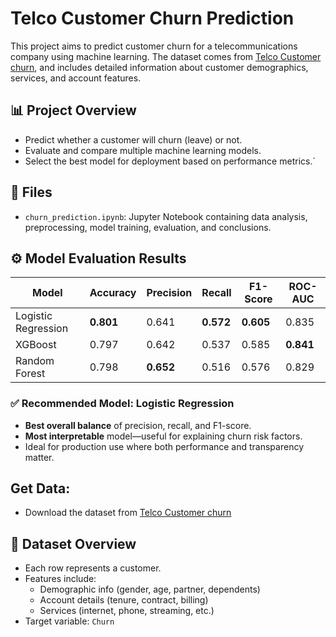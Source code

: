 # Telco Customer Churn Prediction

This project aims to predict customer churn for a telecommunications company using machine learning. The dataset comes from [Telco Customer churn](https://www.kaggle.com/datasets/blastchar/telco-customer-churn/data), and includes detailed information about customer demographics, services, and account features.

## 📊 Project Overview
- Predict whether a customer will churn (leave) or not.
- Evaluate and compare multiple machine learning models.
- Select the best model for deployment based on performance metrics.`

## 📁 Files

- `churn_prediction.ipynb`: Jupyter Notebook containing data analysis, preprocessing, model training, evaluation, and conclusions.

## ⚙️ Model Evaluation Results

| Model                | Accuracy | Precision | Recall  | F1-Score | ROC-AUC |
|---------------------|----------|-----------|---------|----------|---------|
| Logistic Regression  | **0.801** | 0.641     | **0.572** | **0.605** | 0.835   |
| XGBoost              | 0.797     | 0.642     | 0.537     | 0.585     | **0.841** |
| Random Forest        | 0.798     | **0.652** | 0.516     | 0.576     | 0.829   |

### ✅ Recommended Model: Logistic Regression

- **Best overall balance** of precision, recall, and F1-score.
- **Most interpretable** model—useful for explaining churn risk factors.
- Ideal for production use where both performance and transparency matter.

## Get Data:
- Download the dataset from [Telco Customer churn](https://www.kaggle.com/datasets/blastchar/telco-customer-churn/data)

## 📄 Dataset Overview

- Each row represents a customer.
- Features include:
  - Demographic info (gender, age, partner, dependents)
  - Account details (tenure, contract, billing)
  - Services (internet, phone, streaming, etc.)
- Target variable: `Churn`

